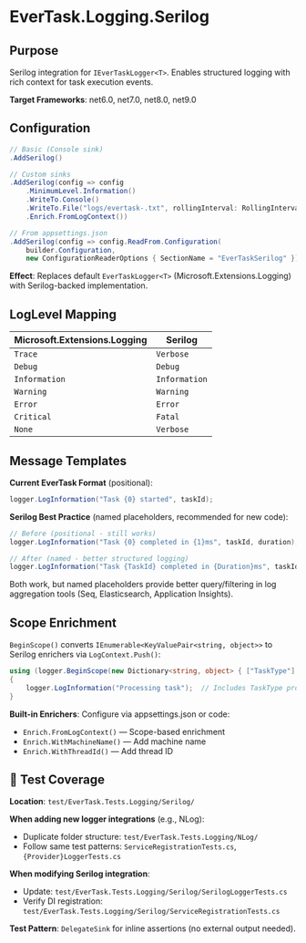 # EverTask.Logging.Serilog

## Purpose

Serilog integration for `IEverTaskLogger<T>`. Enables structured logging with rich context for task execution events.

**Target Frameworks**: net6.0, net7.0, net8.0, net9.0

## Configuration

```csharp
// Basic (Console sink)
.AddSerilog()

// Custom sinks
.AddSerilog(config => config
    .MinimumLevel.Information()
    .WriteTo.Console()
    .WriteTo.File("logs/evertask-.txt", rollingInterval: RollingInterval.Day)
    .Enrich.FromLogContext())

// From appsettings.json
.AddSerilog(config => config.ReadFrom.Configuration(
    builder.Configuration,
    new ConfigurationReaderOptions { SectionName = "EverTaskSerilog" }))
```

**Effect**: Replaces default `EverTaskLogger<T>` (Microsoft.Extensions.Logging) with Serilog-backed implementation.

## LogLevel Mapping

| Microsoft.Extensions.Logging | Serilog |
|------------------------------|---------|
| `Trace` | `Verbose` |
| `Debug` | `Debug` |
| `Information` | `Information` |
| `Warning` | `Warning` |
| `Error` | `Error` |
| `Critical` | `Fatal` |
| `None` | `Verbose` |

## Message Templates

**Current EverTask Format** (positional):
```csharp
logger.LogInformation("Task {0} started", taskId);
```

**Serilog Best Practice** (named placeholders, recommended for new code):
```csharp
// Before (positional - still works)
logger.LogInformation("Task {0} completed in {1}ms", taskId, duration);

// After (named - better structured logging)
logger.LogInformation("Task {TaskId} completed in {Duration}ms", taskId, duration);
```

Both work, but named placeholders provide better query/filtering in log aggregation tools (Seq, Elasticsearch, Application Insights).

## Scope Enrichment

`BeginScope()` converts `IEnumerable<KeyValuePair<string, object>>` to Serilog enrichers via `LogContext.Push()`:

```csharp
using (logger.BeginScope(new Dictionary<string, object> { ["TaskType"] = typeof(MyTask).Name }))
{
    logger.LogInformation("Processing task");  // Includes TaskType property
}
```

**Built-in Enrichers**: Configure via appsettings.json or code:
- `Enrich.FromLogContext()` — Scope-based enrichment
- `Enrich.WithMachineName()` — Add machine name
- `Enrich.WithThreadId()` — Add thread ID

## 🔗 Test Coverage

**Location**: `test/EverTask.Tests.Logging/Serilog/`

**When adding new logger integrations** (e.g., NLog):
- Duplicate folder structure: `test/EverTask.Tests.Logging/NLog/`
- Follow same test patterns: `ServiceRegistrationTests.cs`, `{Provider}LoggerTests.cs`

**When modifying Serilog integration**:
- Update: `test/EverTask.Tests.Logging/Serilog/SerilogLoggerTests.cs`
- Verify DI registration: `test/EverTask.Tests.Logging/Serilog/ServiceRegistrationTests.cs`

**Test Pattern**: `DelegateSink` for inline assertions (no external output needed).
